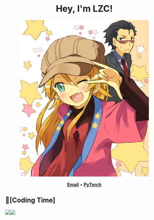 <!--
**sololzc/sololzc** is a ✨ _special_ ✨ repository because its `README.md` (this file) appears on your GitHub profile.

Here are some ideas to get you started:

- 🔭 I’m currently working on ...
- 🌱 I’m currently learning ...
- 👯 I’m looking to collaborate on ...
- 🤔 I’m looking for help with ...
- 💬 Ask me about ...
- 📫 How to reach me: ...
- 😄 Pronouns: ...
- ⚡ Fun fact: ...
-->

<h1 align="center">
  Hey, I'm LZC!
</h1>

<div align="center">
    <img height="500" src="./Kousaka kirino.JPG" alt="Kousaka kirino is the cutest girl!" />
</div>

<p align="center">
    <b><a href="lizecheng19@gmail.com">Email</a></b>
    •
    <b><a href="https://github.com/pytorch/pytorch">PyTorch</a></b>
</p>

## 🌠[Coding Time]
<div>
    <img height="165" align="left" src="https://github-readme-stats.vercel.app/api?username=sololzc&theme=calm&show_icons=true" />
    <img src="https://github-readme-stats.vercel.app/api/top-langs/?username=sololzc&theme=calm&langs_count=6&layout=compact" />
</div>
